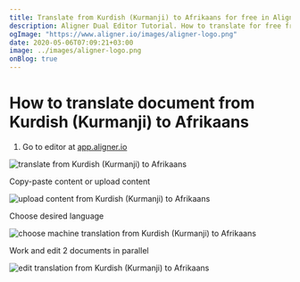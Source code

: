 ```yaml
---
title: Translate from Kurdish (Kurmanji) to Afrikaans for free in Aligner Editor
description: Aligner Dual Editor Tutorial. How to translate for free from Kurdish (Kurmanji) to Afrikaans. Aligner is multilingual document management platform. 
ogImage: "https://www.aligner.io/images/aligner-logo.png"
date: 2020-05-06T07:09:21+03:00
image: ../images/aligner-logo.png
onBlog: true
---
```


# How to translate document from Kurdish (Kurmanji) to Afrikaans

1. Go to editor at [app.aligner.io](https://app.aligner.io "Aligner App web page")

![translate from Kurdish (Kurmanji) to Afrikaans](../aligner-blank-editor.png "translate from Kurdish (Kurmanji) to Afrikaans")

Copy-paste content or upload content

![upload content from Kurdish (Kurmanji) to Afrikaans](../aligner-uploaded-document.png "upload content from Kurdish (Kurmanji) to Afrikaans")

Choose desired language

![choose machine translation from Kurdish (Kurmanji) to Afrikaans](../aligner-language-dropdown.png "choose machine translation from Kurdish (Kurmanji) to Afrikaans")

Work and edit 2 documents in parallel

![edit translation from Kurdish (Kurmanji) to Afrikaans](../aligner-double-sitded-editor.png "edit translation from Kurdish (Kurmanji) to Afrikaans")

